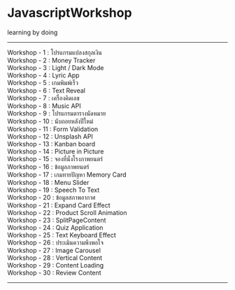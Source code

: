 # JavascriptWorkshop
learning by doing
<hr>
<p>
  Workshop - 1 : โปรแกรมแปลงสกุลเงิน <br>
  Workshop - 2 : Money Tracker <br>
  Workshop - 3 : Light / Dark Mode <br>
  Workshop - 4 : Lyric App <br>
  Workshop - 5 : เกมพิมพ์เร็ว <br>
  Workshop - 6 : Text Reveal <br>
  Workshop - 7 : เครื่องคิดเลข <br>
  Workshop - 8 : Music API <br>
  Workshop - 9 : โปรแกรมตารางนัดหมาย <br>
  Workshop - 10 : นับถอยหลังปีใหม่ <br>
  Workshop - 11 : Form Validation <br>
  Workshop - 12 : Unsplash API <br>
  Workshop - 13 : Kanban board <br>
  Workshop - 14 : Picture in Picture <br>
  Workshop - 15 : จองที่นั่งโรงภาพยนตร์ <br>
  Workshop - 16 : ข้อมูลภาพยนตร์ <br>
  Workshop - 17 : เกมทายปัญหา Memory Card <br>
  Workshop - 18 : Menu Slider <br>
  Workshop - 19 : Speech To Text <br>
  Workshop - 20 : ข้อมูลสภาพอากาศ <br>
  Workshop - 21 : Expand Card Effect <br>
  Workshop - 22 : Product Scroll Animation <br>
  Workshop - 23 : SplitPageContent <br>
  Workshop - 24 : Quiz Application <br>
  Workshop - 25 : Text Keyboard Effect <br>
  Workshop - 26 : ประเมินความพึงพอใจ <br>
  Workshop - 27 : Image Carousel <br>
  Workshop - 28 : Vertical Content <br>
  Workshop - 29 : Content Loading <br>
  Workshop - 30 : Review Content <br>
<p/>
<hr>
